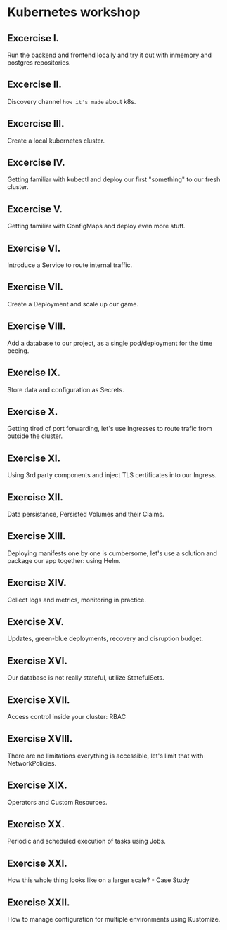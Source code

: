 # Kubernetes workshop

## Excercise I.

Run the backend and frontend locally and try it out with inmemory and postgres repositories.

## Excercise II.

Discovery channel `how it's made` about k8s.

## Excercise III.

Create a local kubernetes cluster.

## Excercise IV.

Getting familiar with kubectl and deploy our first "something" to our fresh cluster.

## Excercise V.

Getting familiar with ConfigMaps and deploy even more stuff.

## Exercise VI.

Introduce a Service to route internal traffic.

## Exercise VII.

Create a Deployment and scale up our game.

## Exercise VIII.

Add a database to our project, as a single pod/deployment for the time beeing.

## Exercise IX.

Store data and configuration as Secrets.

## Exercise X.

Getting tired of port forwarding, let's use Ingresses to route trafic from outside the cluster.

## Exercise XI.

Using 3rd party components and inject TLS certificates into our Ingress.

## Exercise XII.

Data persistance, Persisted Volumes and their Claims.

## Exercise XIII.

Deploying manifests one by one is cumbersome, let's use a solution and package our app together: using Helm.

## Exercise XIV.

Collect logs and metrics, monitoring in practice.

## Exercise XV.

Updates, green-blue deployments, recovery and disruption budget.

## Exercise XVI.

Our database is not really stateful, utilize StatefulSets.

## Exercise XVII.

Access control inside your cluster: RBAC

## Exercise XVIII.

There are no limitations everything is accessible, let's limit that with NetworkPolicies.

## Exercise XIX.

Operators and Custom Resources.

## Exercise XX.

Periodic and scheduled execution of tasks using Jobs.

## Exercise XXI.

How this whole thing looks like on a larger scale? - Case Study

## Exercise XXII.

How to manage configuration for multiple environments using Kustomize.